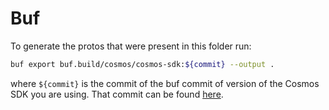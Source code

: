 # Buf

To generate the protos that were present in this folder run:

```bash
buf export buf.build/cosmos/cosmos-sdk:${commit} --output .
```

where `${commit}` is the commit of the buf commit of version of the Cosmos SDK you are using.
That commit can be found [here](https://github.com/cosmos/cosmos-sdk/blob/main/proto/README.md).
